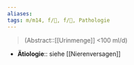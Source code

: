 ```yaml
---
aliases: 
tags: m/m14, f/🍆, f/🍺, Pathologie
---
```

> (Abstract::[[Urinmenge]] <100 ml/d)
- **Ätiologie**:: siehe [[Nierenversagen]]